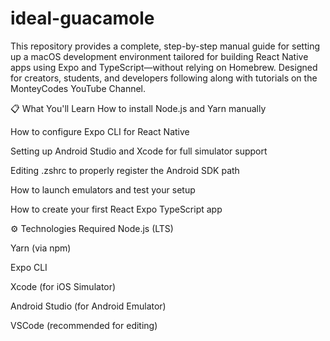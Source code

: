 # ideal-guacamole
This repository provides a complete, step-by-step manual guide for setting up a macOS development environment tailored for building React Native apps using Expo and TypeScript—without relying on Homebrew. Designed for creators, students, and developers following along with tutorials on the MonteyCodes YouTube Channel.


📋 What You'll Learn
How to install Node.js and Yarn manually

How to configure Expo CLI for React Native

Setting up Android Studio and Xcode for full simulator support

Editing .zshrc to properly register the Android SDK path

How to launch emulators and test your setup

How to create your first React Expo TypeScript app

⚙️ Technologies Required
Node.js (LTS)

Yarn (via npm)

Expo CLI

Xcode (for iOS Simulator)

Android Studio (for Android Emulator)

VSCode (recommended for editing)

